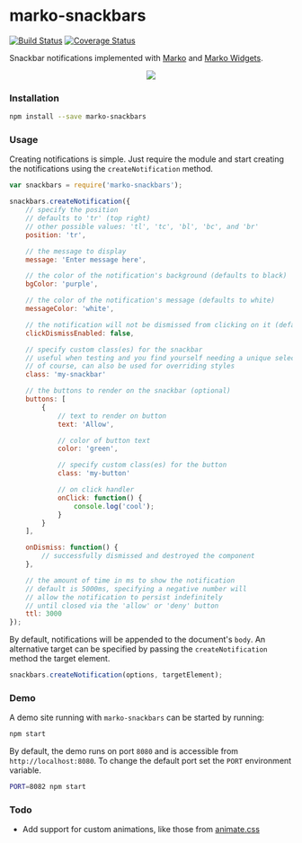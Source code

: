 # marko-snackbars

[![Build Status](https://travis-ci.org/charlieduong94/marko-snackbars.svg?branch=master)](https://travis-ci.org/charlieduong94/marko-snackbars)
[![Coverage Status](https://coveralls.io/repos/github/charlieduong94/marko-snackbars/badge.svg?branch=master)](https://coveralls.io/github/charlieduong94/marko-snackbars?branch=master)


Snackbar notifications implemented with [Marko](https://github.com/marko-js/marko) and [Marko Widgets](https://github.com/marko-js/marko-widgets).

<p align='center'>
    <img src='https://media.giphy.com/media/3oriNVIZjxeyBhCXhS/giphy.gif'/>
</p>

### Installation

```sh
npm install --save marko-snackbars
```

### Usage

Creating notifications is simple. Just require the module and start creating the notifications using the `createNotification` method.

```js
var snackbars = require('marko-snackbars');

snackbars.createNotification({
    // specify the position
    // defaults to 'tr' (top right)
    // other possible values: 'tl', 'tc', 'bl', 'bc', and 'br'
    position: 'tr',

    // the message to display
    message: 'Enter message here',

    // the color of the notification's background (defaults to black)
    bgColor: 'purple',

    // the color of the notification's message (defaults to white)
    messageColor: 'white',

    // the notification will not be dismissed from clicking on it (defaults to true)
    clickDismissEnabled: false,

    // specify custom class(es) for the snackbar
    // useful when testing and you find yourself needing a unique selector.
    // of course, can also be used for overriding styles
    class: 'my-snackbar'

    // the buttons to render on the snackbar (optional)
    buttons: [
        {
            // text to render on button
            text: 'Allow',

            // color of button text
            color: 'green',

            // specify custom class(es) for the button
            class: 'my-button'

            // on click handler
            onClick: function() {
                console.log('cool');
            }
        }
    ],

    onDismiss: function() {
        // successfully dismissed and destroyed the component
    },

    // the amount of time in ms to show the notification
    // default is 5000ms, specifying a negative number will
    // allow the notification to persist indefinitely
    // until closed via the 'allow' or 'deny' button
    ttl: 3000
});

```

By default, notifications will be appended to the document's `body`. An alternative target
can be specified by passing the `createNotification` method the target element.

```js
snackbars.createNotification(options, targetElement);
```

### Demo

A demo site running with `marko-snackbars` can be started by running:

```bash
npm start
```

By default, the demo runs on port `8080` and is accessible from `http://localhost:8080`.
To change the default port set the `PORT` environment variable.

```bash
PORT=8082 npm start
```

### Todo
- Add support for custom animations, like those from [animate.css](https://github.com/daneden/animate.css)

